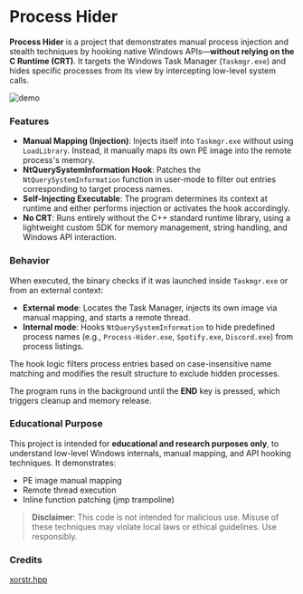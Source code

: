 # Process Hider

**Process Hider** is a project that demonstrates manual process injection and stealth techniques by hooking native Windows APIs—**without relying on the C Runtime (CRT)**. It targets the Windows Task Manager (`Taskmgr.exe`) and hides specific processes from its view by intercepting low-level system calls.

![demo](https://github.com/user-attachments/assets/b17c9ea6-0fe3-4f6f-964a-5e473b5ba6d7)

### Features

- **Manual Mapping (Injection)**: Injects itself into `Taskmgr.exe` without using `LoadLibrary`. Instead, it manually maps its own PE image into the remote process's memory.
- **NtQuerySystemInformation Hook**: Patches the `NtQuerySystemInformation` function in user-mode to filter out entries corresponding to target process names.
- **Self-Injecting Executable**: The program determines its context at runtime and either performs injection or activates the hook accordingly.
- **No CRT**: Runs entirely without the C++ standard runtime library, using a lightweight custom SDK for memory management, string handling, and Windows API interaction.

### Behavior

When executed, the binary checks if it was launched inside `Taskmgr.exe` or from an external context:

- **External mode**: Locates the Task Manager, injects its own image via manual mapping, and starts a remote thread.
- **Internal mode**: Hooks `NtQuerySystemInformation` to hide predefined process names (e.g., `Process-Hider.exe`, `Spotify.exe`, `Discord.exe`) from process listings.

The hook logic filters process entries based on case-insensitive name matching and modifies the result structure to exclude hidden processes.

The program runs in the background until the **END** key is pressed, which triggers cleanup and memory release.

### Educational Purpose

This project is intended for **educational and research purposes only**, to understand low-level Windows internals, manual mapping, and API hooking techniques. It demonstrates:

- PE image manual mapping
- Remote thread execution
- Inline function patching (jmp trampoline)

> **Disclaimer**: This code is not intended for malicious use. Misuse of these techniques may violate local laws or ethical guidelines. Use responsibly.

### Credits

[xorstr.hpp](https://github.com/JustasMasiulis/xorstr)
